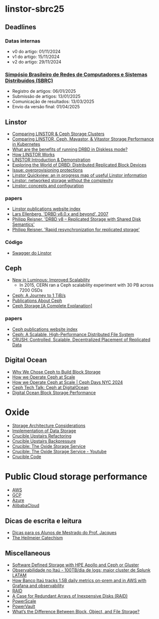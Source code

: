 # linstor-sbrc25

## Deadlines

### Datas internas
- v0 do artigo: 01/11/2024
- v1 do artigo: 15/11/2024
- v2 do artigo: 29/11/2024

### [Simpósio Brasileiro de Redes de Computadores e Sistemas Distribuídos (SBRC)](https://sbrc.sbc.org.br/2025/pt_br/)
- Registro de artigos: 06/01/2025
- Submissão de artigos: 13/01/2025
- Comunicação de resultados: 13/03/2025
- Envio da versão final: 01/04/2025

## Linstor
- [Comparing LINSTOR & Ceph Storage Clusters](https://linbit.com/blog/how-does-linstor-compare-to-ceph/)
- [Comparing LINSTOR, Ceph, Mayastor, & Vitastor Storage Performance in Kubernetes](https://linbit.com/blog/comparing-linstor-ceph-mayastor-vitastor-storage-performance-in-kubernetes/)
- [What are the benefits of running DRBD in Diskless mode?](https://linbit.com/blog/what-are-the-benefits-of-running-drbd-in-diskless-mode/)
- [How LINSTOR Works](https://linbit.com/drbd-user-guide/linstor-guide-1_0-en/#_how_linstor_works)
- [LINSTOR Introduction & Demonstration](https://www.youtube.com/watch?v=-pwQ1Zzm1IE)
- [Exploring the World of DRBD: Distributed Replicated Block Devices](https://www.ktpql.com/distributed-replicated-block-devices/)
- [Issue: overprovisioning protections](https://github.com/LINBIT/linstor-server/issues/377)
- [Linstor Quickview: an in progress map of useful Linstor information](https://drive.google.com/file/d/12ohtcIUb6kirzCUJhsTTATeNUGnvV_sO/view?usp=sharing)
- [Linstor: networked storage without the complexity](https://brian-candler.medium.com/linstor-networked-storage-without-the-complexity-c3178960ce6b)
- [Linstor: concepts and configuration](https://brian-candler.medium.com/linstor-concepts-and-configuration-e5b0c8e10d27)



### papers
- [Linstor publications website index](https://linbit.com/drbd-user-guide/users-guide-drbd-8-4/#s-publications)
- [Lars Ellenberg. 'DRBD v8.0.x and beyond'. 2007](./papers/DRBD%208.0.x%20and%20beyond%20-%20Shared-Disk%20semantics%20on%20a%20Shared-Nothing%20Cluster.pdf)
- [Philipp Reisner. 'DRBD v8 – Replicated Storage with Shared Disk Semantics'](./papers/DRBD%20v8%20-%20Replicated%20Storage%20with%20Shared%20Disk%20Semantics.pdf)
- [Philipp Reisner. 'Rapid resynchronization for replicated storage'](./papers/Rapid%20resynchronization%20for%20replicated%20storage.pdf)

### Código
- [Swagger do Linstor](https://app.swaggerhub.com/apis-docs/Linstor/Linstor/1.19.0#/)

## Ceph
- [New in Luminous: Improved Scalability](https://ceph.com/community/new-luminous-scalability/)
    - In 2015, CERN ran a Ceph scalability experiment with 30 PB across 7200 OSDs
- [Ceph: A Journey to 1 TiB/s](https://ceph.io/en/news/blog/2024/ceph-a-journey-to-1tibps/)
- [Publications About Ceph](https://ceph.io/en/news/publications/)
- [Ceph Storage [A Complete Explanation]](https://www.lightbitslabs.com/blog/ceph-storage/)

### papers
- [Ceph publications website index](https://ceph.io/en/news/publications/)
- [Ceph: A Scalable, High-Performance Distributed File System](./papers/Ceph-%20A%20Scalable,%20High-Performance%20Distributed%20File%20System.pdf)
- [CRUSH: Controlled, Scalable, Decentralized Placement of Replicated Data](./papers/CRUSH%20-%20Controlled,%20Scalable,%20Decentralized%20Placement%20of%20Replicated%20Data.pdf)

## Digital Ocean
- [Why We Chose Ceph to Build Block Storage](https://www.digitalocean.com/blog/why-we-chose-ceph-to-build-block-storage)
- [How we Operate Ceph at Scale](https://ceph.com/assets/pdfs/events/2024/ceph-days-nyc/2024%20Ceph%20Day%20NYC%20How%20we%20Operate%20Ceph%20at%20Scale.pdf)
- [How we Operate Ceph at Scale | Ceph Days NYC 2024](https://www.youtube.com/watch?v=FmgZv_f8T8E)
- [Ceph Tech Talk: Ceph at DigitalOcean](https://www.youtube.com/watch?v=k_bTg72eOhU)
- [Digital Ocean Block Storage Performance](https://docs.digitalocean.com/products/volumes/details/features/)

# Oxide
- [Storage Architecture Considerations](https://rfd.shared.oxide.computer/rfd/60)
- [Implementation of Data Storage](https://rfd.shared.oxide.computer/rfd/0177)
- [Crucible Upstairs Refactoring](https://rfd.shared.oxide.computer/rfd/0444)
- [Crucible Upstairs Backpressure](https://rfd.shared.oxide.computer/rfd/0445)
- [Crucible: The Oxide Storage Service](https://oxide.computer/podcasts/oxide-and-friends/1734108)
- [Crucible: The Oxide Storage Service - Youtube](https://www.youtube.com/watch?v=UvEKSqBBcZw)
- [Crucible Code](https://github.com/oxidecomputer/crucible)

# Public Cloud storage performance
- [AWS](https://aws.amazon.com/pt/ebs/provisioned-iops/)
- [GCP](https://cloud.google.com/compute/docs/disks/performance#zonal_pd)
- [Azure](https://learn.microsoft.com/en-us/azure/virtual-machines/disks-types#disk-type-comparison)
- [AlibabaCloud](https://www.alibabacloud.com/help/en/ecs/user-guide/block-storage-performance#section-0hu-6dh-p6f)

## Dicas de escrita e leitura
- [Dicas para os Alunos de Mestrado do Prof. Jacques](http://www.dsc.ufcg.edu.br/~jacques/dicas.htm)
- [The Heilmeier Catechism](https://www.darpa.mil/work-with-us/heilmeier-catechism)

## Miscellaneous
- [Software Defined Storage with HPE Apollo and Ceph or Gluster](https://www.iistech.com/blog/software-defined-storage-with-hpe-apollo-and-ceph-or-gluster)
- [Observabilidade no Itaú - 100TB/dia de logs; maior cluster de Splunk LATAM](https://www.hipsters.tech/observabilidade-no-itau-hipsters-ponto-tech-334/)
- [How Banco Itaú tracks 1.5B daily metrics on-prem and in AWS with Grafana and observability](https://grafana.com/blog/2022/11/28/how-banco-itau-tracks-1.5b-daily-metrics-on-prem-and-in-aws-with-grafana-and-observability/)
- [RAID](https://en.wikipedia.org/wiki/RAID)
- [A Case for Redundant Arrays of Inexpensive Disks (RAID)](https://www.cs.cmu.edu/~garth/RAIDpaper/Patterson88.pdf)
- [PowerScale](https://www.dell.com/pt-br/shop/família-powerscale/sf/powerscale?hve=explore+powerscale)
- [PowerVault](https://www.dell.com/pt-br/shop/storage/sf/powervault?gacd=9687031-14004-5761040-273175705-0&dgc=ST&gad_source=1&gbraid=0AAAAACgzZXctUPk8vQ0fbPes4k-pcADj6&gclsrc=ds#compare-module)
- [What’s the Difference Between Block, Object, and File Storage?](https://aws.amazon.com/compare/the-difference-between-block-file-object-storage/)
